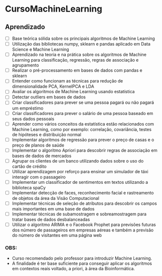 # CursoMachineLearning

## Aprendizado
- [ ] Base teórica sólida sobre os principais algoritmos de Machine Learning
- [ ] Utilização das bibliotecas numpy, sklearn e pandas aplicado em Data Science e Machine Learning
- [ ] Aprendizado na teoria e na prática sobre os algoritmos de Machine Learning para classificação, regressão, regras de associação e agrupamento
- [ ] Realizar o pré-processamento em bases de dados com pandas e sklearn
- [ ] Entender como funcionam as técnicas para redução de dimensionalidade PCA, KernelPCA e LDA
- [ ] Avaliar os algoritmos de Machine Learning usando estatística
- [ ] Detectar outliers em bases de dados
- [ ] Criar classificadores para prever se uma pessoa pagará ou não pagará um empréstimo
- [ ] Criar classificadores para prever o salário de uma pessoa baseado em seus dados pessoais
- [ ] Aprender como vários conceitos da estatística estão relacionados com Machine Learning, como por exemplo: correlação, covariância, testes de hipóteses e distribuição normal
- [ ] Implementar algoritmos de regressão para prever o preço de casas e o preço de planos de saúde
- [ ] Implementar o algoritmo Apriori para descobrir regras de associação em bases de dados de mercados
- [ ] Agrupar os clientes de um banco utilizando dados sobre o uso do cartão de crédito
- [ ] Utilizar aprendizagem por reforço para ensinar um simulador de táxi interagir com o passageiro
- [ ] Implementar um classificador de sentimentos em textos utilizando a biblioteca spaCy
- [ ] Implementar detecção de faces, reconhecimento facial e rastreamento de objetos da área da Visão Computacional
- [ ] Implementar técnicas de seleção de atributos para descobrir os campos mais importantes em uma base de dados
- [ ] Implementar técnicas de subamostragem e sobreamostragem para tratar bases de dados desbalanceadas
- [ ] Utilizar o algoritmo ARIMA e o Facebook Prophet para previsões futuras dos número de passageiros em empresas aéreas e também a previsão do número de visitantes em uma página web

### OBS:
- Curso recomendado pelo professor para introduzir Machine Learning. 
- A finalidade é ter base suficiente para conseguir aplicar os algoritmos em contextos reais voltado, a priori, à área da Bioinformática.
